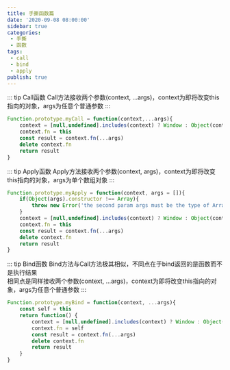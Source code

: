 ```yaml
---
title: 手撕函数篇
date: '2020-09-08 08:00:00'
sidebar: true
categories:
 - 手撕
 - 函数
tags:
 - call
 - bind
 - apply
publish: true
---
```


::: tip Call函数
Call方法接收两个参数(context, ...args)，context为即将改变this指向的对象，args为任意个普通参数
:::

```javascript
Function.prototype.myCall = function(context,...args){
    context = [null,undefined].includes(context) ? Window : Object(context)
    context.fn = this
    const result = context.fn(...args)
    delete context.fn
    return result
}
```
  

::: tip Apply函数
Apply方法接收两个参数(context, args)，context为即将改变this指向的对象，args为单个数组对象
:::
```javascript
Function.prototype.myApply = function(context, args = []){
    if(Object(args).constructor !== Array){
        throw new Error('the second param args must be the type of Array')
    }
    context = [null,undefined].includes(context) ? Window : Object(context)
    context.fn = this
    const result = context.fn(...args)
    delete context.fn
    return result
}
```
  

::: tip Bind函数
Bind方法与Call方法极其相似，不同点在于bind返回的是函数而不是执行结果  
相同点是同样接收两个参数(context, ...args)，context为即将改变this指向的对象，args为任意个普通参数
:::
```javascript
Function.prototype.myBind = function(context, ...args){
    const self = this
    return function() {
        context = [null,undefined].includes(context) ? Window : Object(context)
        context.fn = self
        const result = context.fn(...args)
        delete context.fn
        return result
    }
}
```